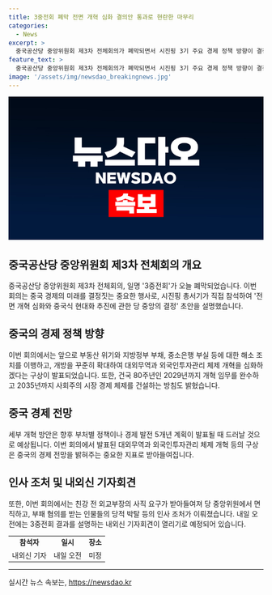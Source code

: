 ```yaml
---
title: 3중전회 폐막 전면 개혁 심화 결의안 통과로 현란한 마무리
categories:
  - News
excerpt: >
  중국공산당 중앙위원회 제3차 전체회의가 폐막되면서 시진핑 3기 주요 경제 정책 방향이 결정되었다. 이번 회의에서는 부동산 위기, 지방정부 부채, 중소은행 부실 등에 대한 해결책과 개방 정책 강화가 발표되었으며, 2035년까지 사회주의 시장 경제 체제를 건설하기 위한 방침도 밝혔다. 또한, 인사 조처와 관련된 내용도 소개되었고, 내일은 결과를 설명하는 기자회견이 예정되어 있다. 중국 경제의 미래를 좌우할 중요한 결정들이 이번 회의에서 이뤄졌다.
feature_text: >
  중국공산당 중앙위원회 제3차 전체회의가 폐막되면서 시진핑 3기 주요 경제 정책 방향이 결정되었다. 이번 회의에서는 부동산 위기, 지방정부 부채, 중소은행 부실 등에 대한 해결책과 개방 정책 강화가 발표되었으며, 2035년까지 사회주의 시장 경제 체제를 건설하기 위한 방침도 밝혔다. 또한, 인사 조처와 관련된 내용도 소개되었고, 내일은 결과를 설명하는 기자회견이 예정되어 있다. 중국 경제의 미래를 좌우할 중요한 결정들이 이번 회의에서 이뤄졌다.
image: '/assets/img/newsdao_breakingnews.jpg'
---
```


<p><img src="/assets/img/newsdao_breakingnews.jpg" alt="implanttips 속보" /></p>

<h2 data-ke-size="size26">중국공산당 중앙위원회 제3차 전체회의 개요</h2>

<p data-ke-size="size16">중국공산당 중앙위원회 제3차 전체회의, 일명 '3중전회'가 오늘 폐막되었습니다. 이번 회의는 중국 경제의 미래를 결정짓는 중요한 행사로, 시진핑 총서기가 직접 참석하여 '전면 개혁 심화와 중국식 현대화 추진에 관한 당 중앙의 결정' 초안을 설명했습니다. </p>

<h2 data-ke-size="size26">중국의 경제 정책 방향</h2>

<p data-ke-size="size16">이번 회의에서는 앞으로 부동산 위기와 지방정부 부채, 중소은행 부실 등에 대한 해소 조치를 이행하고, 개방을 꾸준히 확대하여 대외무역과 외국인투자관리 체제 개혁을 심화하겠다는 구상이 발표되었습니다. 또한, 건국 80주년인 2029년까지 개혁 임무를 완수하고 2035년까지 사회주의 시장 경제 체제를 건설하는 방침도 밝혔습니다. </p>

<h2 data-ke-size="size26">중국 경제 전망</h2>

<p data-ke-size="size16">세부 개혁 방안은 향후 부처별 정책이나 경제 발전 5개년 계획이 발표될 때 드러날 것으로 예상됩니다. 이번 회의에서 발표된 대외무역과 외국인투자관리 체제 개혁 등의 구상은 중국의 경제 전망을 밝혀주는 중요한 지표로 받아들여집니다. </p>

<h2 data-ke-size="size26">인사 조처 및 내외신 기자회견</h2>

<p data-ke-size="size16">또한, 이번 회의에서는 친강 전 외교부장의 사직 요구가 받아들여져 당 중앙위원에서 면직하고, 부패 혐의를 받는 인물들의 당적 박탈 등의 인사 조처가 이뤄졌습니다. 내일 오전에는 3중전회 결과를 설명하는 내외신 기자회견이 열리기로 예정되어 있습니다. </p>

<table>
  <tr>
    <td style="text-align: center; height: 17px;"><b>참석자</b></td>
    <td style="text-align: center; height: 17px;"><b>일시</b></td>
    <td style="text-align: center; height: 17px;"><b>장소</b></td>
  </tr>
  <tr>
    <td style="text-align: center; height: 17px;">내외신 기자</td>
    <td style="text-align: center; height: 17px;">내일 오전</td>
    <td style="text-align: center; height: 17px;">미정</td>
  </tr>
</table>

<hr>
실시간 뉴스 속보는, <a href="https://newsdao.kr" rel="dofollow">https://newsdao.kr</a>



